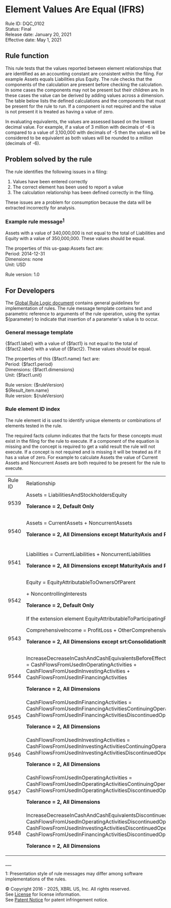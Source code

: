# Element Values Are Equal (IFRS)  
Rule ID: DQC_0102  
Status: Final  
Release date: January 20, 2021  
Effective date: May 1, 2021  
  
## Rule function

This rule tests that the values reported between element relationships that are identified as an accounting constant are consistent within the filing.  For example Assets equals Liabilities plus Equity. The rule checks that the components of the calculation are present before checking the calculation. In some cases the components may not be present but their children are. In these cases the value can be derived by adding values across a dimension. The table below lists the defined calculations and the components that must be present for the rule to run. If a component is not required and the value is not present it is treated as having a value of zero.

In evaluating equivalents, the values are assessed based on the lowest decimal value. For example, if a value of 3 million with decimals of -6 is compared to a value of 3,100,000 with decimals of -5 then the values will be considered to be equivalent as both values will be rounded to a million (decimals of -6).

## Problem solved by the rule

The rule identifies the following issues in a filing:

  1. Values have been entered correctly
  2. The correct element has been used to report a value
  3. The calculation relationship has been defined correctly in the filing.

These issues are  a problem for consumption because the data will be extracted incorrectly for analysis.  

### Example rule message<sup><a href="#1">1</a></sup> 
Assets with a value of 340,000,000 is not equal to the total of Liabilities and Equity with a value of 350,000,000.  These values should be equal. 

The properties of this us-gaap:Assets fact are:  
Period: 2014-12-31  
Dimensions: none  
Unit: USD  
  
Rule version: 1.0

## For Developers  
The [Global Rule Logic document](https://github.com/DataQualityCommittee/dqc_us_rules/blob/master/docs/GlobalRuleLogic.md) contains general guidelines for implementation of rules. The rule message template contains text and parametric reference to arguments of the rule operation, using the syntax ${parameter} to indicate that insertion of a parameter's value is to occur.  
  
### General message template  
{$fact1.label} with a value of {$fact1} is not equal to the total of {$fact2.label} with a value of {$fact2}.  These values should be equal. 

The properties of this {$fact1.name} fact are:  
Period: {$fact1.period}  
Dimensions: {$fact1.dimensions}  
Unit: {$fact1.unit}  
  
Rule version: {$ruleVersion}        
${Result_item.name}  
Rule version: ${ruleVersion}  
  
### Rule element ID index  
The rule element id is used to identify unique elements or combinations of elements tested in the rule.  

The required facts column indicates that the facts for these concepts must exist in the filing for the rule to execute.  If a component of the equation is missing and the concept is required to get a valid result the rule will not execute. If a concept is not required and is missing it will be treated as if it has a value of zero. For example to calculate Assets the value of Current Assets and Noncurrent Assets are both required to be present for the rule to execute.

<table>
  <tr>
   <td>Rule ID
   </td>
   <td>Relationship
   </td>
   <td>Required Facts
   </td>
  </tr>
  <tr>
   <td>9539
   </td>
   <td>Assets = LiabilitiesAndStockholdersEquity
<p>
<strong>Tolerance = 2, Default Only</strong>
   </td>
   <td>
<ul>

<li>Assets

<li>LiabilitiesAndStockholdersEquity
</li>
</ul>
   </td>
  </tr>
  <tr>
   <td>9540
   </td>
   <td>Assets = CurrentAssets + NoncurrentAssets
<p>
<strong>Tolerance = 2, All Dimensions except MaturityAxis and PastDueStatusAxis</strong>
   </td>
   <td>
<ul>

<li>Assets

<li>CurrentAssets

<li>NoncurrentAssets
</li>
</ul>
   </td>
  </tr>
  <tr>
   <td>9541
   </td>
   <td>Liabilities = CurrentLiabilities + NoncurrentLiabilities
<p>
<strong>Tolerance = 2, All Dimensions except MaturityAxis and PastDueStatusAxis</strong>
   </td>
   <td>
<ul>

<li>Liabilities

<li>CurrentLiabilities

<li>NoncurrentLiabilities
</li>
</ul>
   </td>
  </tr>
  <tr>
   <td rowspan="2" >9542
   </td>
   <td>Equity  = EquityAttributableToOwnersOfParent
<p>
 + NoncontrollingInterests
<p>
<strong>Tolerance = 2, Default Only</strong>
   </td>
   <td>
<ul>

<li>Equity

<li>EquityAttributableToOwnersOfParent

<li>NoncontrollingInterests
</li>
</ul>
   </td>
  </tr>
  <tr>
   <td colspan="2" >If the extension element EquityAttributableToParticipatingPolicyholders is included in the filing it will be included in the calculation.  This is a non required fact.
   </td>
  </tr>
  <tr>
   <td>9543
   </td>
   <td>ComprehensiveIncome = ProfitLoss + OtherComprehensiveIncome
<p>
<strong>Tolerance = 2, All Dimensions except srt:ConsolidationItemsAxis</strong>
   </td>
   <td>
<ul>

<li>ComprehensiveIncome

<li>ProfitLoss

<li>OtherComprehensiveIncome
</li>
</ul>
   </td>
  </tr>
  <tr>
   <td>9544
   </td>
   <td>IncreaseDecreaseInCashAndCashEquivalentsBeforeEffectOfExchangeRateChanges = CashFlowsFromUsedInOperatingActivities + CashFlowsFromUsedInInvestingActivities + CashFlowsFromUsedInFinancingActivities
<p>
<strong>Tolerance = 2, All Dimensions</strong>
   </td>
   <td>
<ul>

<li>IncreaseDecreaseInCashAndCashEquivalentsBeforeEffectOfExchangeRateChanges

<li>CashFlowsFromUsedInOperatingActivities

<li>CashFlowsFromUsedInInvestingActivities

<li>CashFlowsFromUsedInFinancingActivities
</li>
</ul>
   </td>
  </tr>
  <tr>
   <td>9545
   </td>
   <td>CashFlowsFromUsedInFinancingActivities = CashFlowsFromUsedInFinancingActivitiesContinuingOperations + CashFlowsFromUsedInFinancingActivitiesDiscontinuedOperations
<p>
<strong>Tolerance = 2, All Dimensions</strong>
   </td>
   <td>
<ul>

<li>CashFlowsFromUsedInFinancingActivities

<li>CashFlowsFromUsedInFinancingActivitiesContinuingOperations

<li>CashFlowsFromUsedInFinancingActivitiesDiscontinuedOperations
</li>
</ul>
   </td>
  </tr>
  <tr>
   <td>9546
   </td>
   <td>CashFlowsFromUsedInInvestingActivities = CashFlowsFromUsedInInvestingActivitiesContinuingOperations + CashFlowsFromUsedInInvestingActivitiesDiscontinuedOperations
<p>
<strong>Tolerance = 2, All Dimensions</strong>
   </td>
   <td>
<ul>

<li>CashFlowsFromUsedInInvestingActivities

<li>CashFlowsFromUsedInInvestingActivitiesContinuingOperations

<li>CashFlowsFromUsedInInvestingActivitiesDiscontinuedOperations
</li>
</ul>
   </td>
  </tr>
  <tr>
   <td>9547
   </td>
   <td>CashFlowsFromUsedInOperatingActivities = CashFlowsFromUsedInOperatingActivitiesContinuingOperations + CashFlowsFromUsedInOperatingActivitiesDiscontinuedOperations
<p>
<strong>Tolerance = 2, All Dimensions</strong>
   </td>
   <td>
<ul>

<li>CashFlowsFromUsedInOperatingActivities

<li>CashFlowsFromUsedInOperatingActivitiesContinuingOperations

<li>CashFlowsFromUsedInOperatingActivitiesDiscontinuedOperations
</li>
</ul>
   </td>
  </tr>
  <tr>
   <td>9548
   </td>
   <td>IncreaseDecreaseInCashAndCashEquivalentsDiscontinuedOperations = CashFlowsFromUsedInOperatingActivitiesDiscontinuedOperations + CashFlowsFromUsedInInvestingActivitiesDiscontinuedOperations + CashFlowsFromUsedInFinancingActivitiesDiscontinuedOperations
<p>
<strong>Tolerance = 2, All Dimensions</strong>
   </td>
   <td>
<ul>

<li>IncreaseDecreaseInCashAndCashEquivalentsDiscontinuedOperations

<li>CashFlowsFromUsedInOperatingActivitiesDiscontinuedOperations

<li>CashFlowsFromUsedInInvestingActivitiesDiscontinuedOperations

<li>CashFlowsFromUsedInFinancingActivitiesDiscontinuedOperations
</li>
</ul>
   </td>
  </tr>
</table>
___

<a name="1"></a>1:  Presentation style of rule messages may differ among software implementations of the rules.
  
© Copyright 2016 - 2025, XBRL US, Inc. All rights reserved.   
See [License](https://xbrl.us/dqc-license) for license information.  
See [Patent Notice](https://xbrl.us/dqc-patent) for patent infringement notice.  
